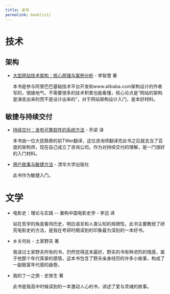 ```yaml
---
title: 读书
permalink: booklist/
---
```


# 技术

## 架构
 - [大型网站技术架构：核心原理与案例分析](https://item.jd.com/11322972.html) - 李智慧 著

    本书是参与阿里巴巴基础技术平台开发和www.alibaba.com架构设计的作者写的，很接地气，不需要很多的技术积累也能看懂，核心论点是“网站的架构是演变出来的而不是设计出来的”，对于网站架构设计入门，是本好材料。

## 敏捷与持续交付

 - [持续交付：发布可靠软件的系统方法](https://item.jd.com/10843669.html) - 乔梁 译

    本书由一位大民鼎鼎的前TWer翻译，这位咨询师翻译完此书之后就去当了百度的架构师，现在自己成立了咨询公司。作为对持续交付的理解，是一门很好的入门材料。

 - [用户故事与敏捷方法](https://item.jd.com/10080654.html) - 清华大学出版社

    此书作为敏捷入门。

# 文学

 - 电影史：理论与实践 -- 重构中国电影史学 - 李迅 译

    站在哲学的角度看待历史，明白语言和人类认知的局限性。此书主要教授了研究电影史的方法，是我在考研时期读到的印象最为深刻的一本好书。

 - 乡关何处 - 土家野夫 著

    我读过土家野夫所有的书，仍然觉得这本最好。野夫的书有种浓烈的情感，属于他那个年代真挚的感情，这本书包含了野夫亲身经历的许多小故事，构成了一副极富年代感的画卷。

 - 我的丁一之旅 - 史铁生 著

    此书是我高中时候读到的一本激动人心的书，讲述了爱与灵魂的故事。
